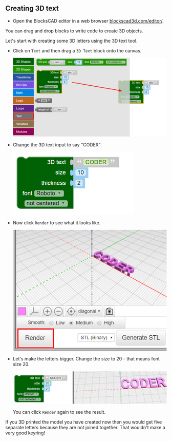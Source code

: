 ## Creating 3D text

+ Open the BlocksCAD editor in a web browser [blockscad3d.com/editor/](https://www.blockscad3d.com/editor/).

You can drag and drop blocks to write code to create 3D objects. 

Let's start with creating some 3D letters using the 3D text tool.

+ Click on `Text` and then drag a `3D Text` block onto the canvas. 
	
	![screenshot](images/coder-canvas.png)
	
+ Change the 3D text input to say "CODER"

	![screenshot](images/coder-coder.png)
	
+ Now click `Render` to see what it looks like.

	![screenshot](images/coder-render.png) 
	
+ Let's make the letters bigger. Change the size to 20 - that means font size 20. 
	
	![screenshot](images/coder-bigger.png) 
	
	You can click `Render` again to see the result. 
	
If you 3D printed the model you have created now then you would get five separate letters because they are not joined together. That wouldn't make a very good keyring!


	

	
	



 